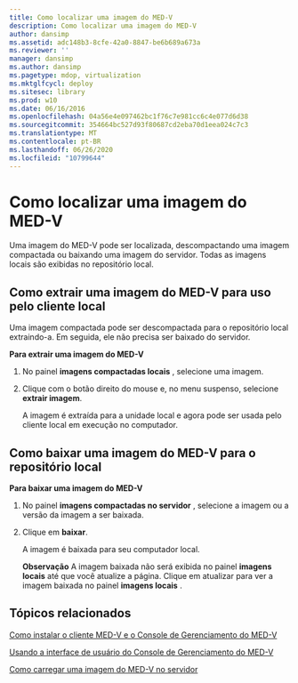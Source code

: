 ```yaml
---
title: Como localizar uma imagem do MED-V
description: Como localizar uma imagem do MED-V
author: dansimp
ms.assetid: adc148b3-8cfe-42a0-8847-be6b689a673a
ms.reviewer: ''
manager: dansimp
ms.author: dansimp
ms.pagetype: mdop, virtualization
ms.mktglfcycl: deploy
ms.sitesec: library
ms.prod: w10
ms.date: 06/16/2016
ms.openlocfilehash: 04a56e4e097462bc1f76c7e981cc6c4e077d6d38
ms.sourcegitcommit: 354664bc527d93f80687cd2eba70d1eea024c7c3
ms.translationtype: MT
ms.contentlocale: pt-BR
ms.lasthandoff: 06/26/2020
ms.locfileid: "10799644"
---
```

# Como localizar uma imagem do MED-V


Uma imagem do MED-V pode ser localizada, descompactando uma imagem compactada ou baixando uma imagem do servidor. Todas as imagens locais são exibidas no repositório local.

## <a href="" id="bkmk-extractinganimageforusebythelocalclient"></a>Como extrair uma imagem do MED-V para uso pelo cliente local


Uma imagem compactada pode ser descompactada para o repositório local extraindo-a. Em seguida, ele não precisa ser baixado do servidor.

**Para extrair uma imagem do MED-V**

1.  No painel **imagens compactadas locais** , selecione uma imagem.

2.  Clique com o botão direito do mouse e, no menu suspenso, selecione **extrair imagem**.

    A imagem é extraída para a unidade local e agora pode ser usada pelo cliente local em execução no computador.

## <a href="" id="bkmk-downloadinganimagetothelocalrepoitory"></a>Como baixar uma imagem do MED-V para o repositório local


**Para baixar uma imagem do MED-V**

1.  No painel **imagens compactadas no servidor** , selecione a imagem ou a versão da imagem a ser baixada.

2.  Clique em **baixar**.

    A imagem é baixada para seu computador local.

    **Observação**  A imagem baixada não será exibida no painel **imagens locais** até que você atualize a página. Clique em atualizar para ver a imagem baixada no painel **imagens locais** .

     

## Tópicos relacionados


[Como instalar o cliente MED-V e o Console de Gerenciamento do MED-V](how-to-install-med-v-client-and-med-v-management-console.md)

[Usando a interface de usuário do Console de Gerenciamento do MED-V](using-the-med-v-management-console-user-interface.md)

[Como carregar uma imagem do MED-V no servidor](how-to-upload-a-med-v-image-to-the-server.md)

 

 





